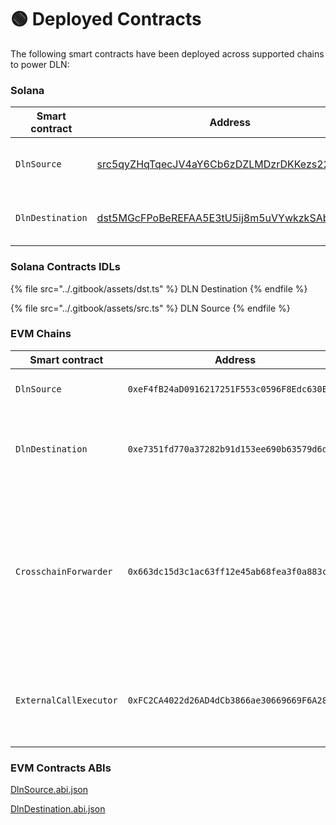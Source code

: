 # 🟢 Deployed Contracts

The following smart contracts have been deployed across supported chains to power DLN:

### Solana <a href="#solana" id="solana"></a>

| Smart contract   | Address                                                                                                               | Description                           |
| ---------------- | --------------------------------------------------------------------------------------------------------------------- | ------------------------------------- |
| `DlnSource`      | [src5qyZHqTqecJV4aY6Cb6zDZLMDzrDKKezs22MPHr4](https://solscan.io/account/src5qyZHqTqecJV4aY6Cb6zDZLMDzrDKKezs22MPHr4) | Used to place orders on DLN           |
| `DlnDestination` | [dst5MGcFPoBeREFAA5E3tU5ij8m5uVYwkzkSAbsLbNo](https://solscan.io/account/dst5MGcFPoBeREFAA5E3tU5ij8m5uVYwkzkSAbsLbNo) | Used to fulfill and cancel DLN orders |

### Solana Contracts IDLs <a href="#evm-chains" id="evm-chains"></a>

{% file src="../.gitbook/assets/dst.ts" %}
DLN Destination
{% endfile %}

{% file src="../.gitbook/assets/src.ts" %}
DLN Source
{% endfile %}

### EVM Chains <a href="#evm-chains" id="evm-chains"></a>

| Smart contract         | Address                                      | Description                                                                                                                                   |
| ---------------------- | -------------------------------------------- | --------------------------------------------------------------------------------------------------------------------------------------------- |
| `DlnSource`            | `0xeF4fB24aD0916217251F553c0596F8Edc630EB66` | Used to place orders on DLN                                                                                                                   |
| `DlnDestination`       | `0xe7351fd770a37282b91d153ee690b63579d6dd7f` | Used to fulfill and cancel orders placed on DLN                                                                                               |
| `CrosschainForwarder`  | `0x663dc15d3c1ac63ff12e45ab68fea3f0a883c251` | Intermediary smart contract used exclusively by the DLN API to sell input assets for trusted liquid assets prior order created, if necessary. |
| `ExternalCallExecutor` | `0xFC2CA4022d26AD4dCb3866ae30669669F6A28f19` | Used to accepting tokens and data to execute dln external calls                                                                               |

### **EVM Contracts ABIs**

[DlnSource.abi.json](https://3251284410-files.gitbook.io/\~/files/v0/b/gitbook-x-prod.appspot.com/o/spaces%2F8SH9Mg0oTRdKFNHxWvTP%2Fuploads%2F2Cg4HetCApwZBZxkThpT%2FDlnSource.abi.json?alt=media\&token=0bf21e5f-7511-4cc0-86a2-841a1bd70f3a)

[DlnDestination.abi.json](https://3251284410-files.gitbook.io/\~/files/v0/b/gitbook-x-prod.appspot.com/o/spaces%2F8SH9Mg0oTRdKFNHxWvTP%2Fuploads%2FyhXoBlUK16nqXPM3vSgM%2FDlnDestination.abi.json?alt=media\&token=397802d5-e1bf-4743-95fc-8d248210ed38)

